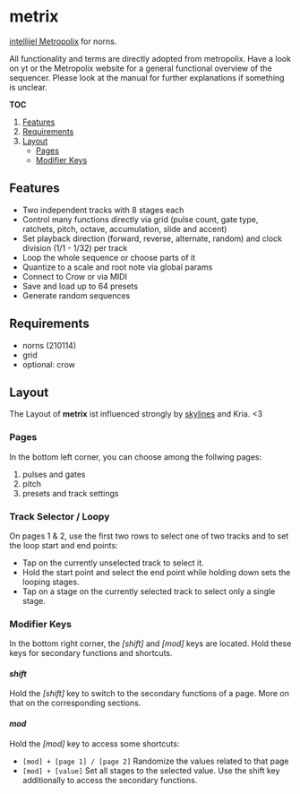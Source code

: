 # metrix

[intellijel Metropolix](https://intellijel.com/shop/eurorack/metropolix/) for norns.

All functionality and terms are directly adopted from metropolix.
Have a look on yt or the Metropolix website for a general functional overview of the sequencer.
Please look at the manual for further explanations if something is unclear.

**TOC**
1. [Features](#features)
2. [Requirements](#requirements)
3. [Layout](#layout)
    - [Pages](#pages)
    - [Modifier Keys](#modifier-keys)

## Features
- Two independent tracks with 8 stages each
- Control many functions directly via grid (pulse count, gate type, ratchets, pitch, octave, accumulation, slide and accent)
- Set playback direction (forward, reverse, alternate, random) and clock division (1/1 - 1/32) per track
- Loop the whole sequence or choose parts of it
- Quantize to a scale and root note via global params
- Connect to Crow or via MIDI
- Save and load up to 64 presets
- Generate random sequences 

## Requirements
- norns (210114)
- grid
- optional: crow

## Layout
The Layout of **metrix** ist influenced strongly by [skylines](https://llllllll.co/t/skylines/38856) and Kria. <3

### Pages
In the bottom left corner, you can choose among the follwing pages:

1. pulses and gates
2. pitch
3. presets and track settings

### Track Selector / Loopy
On pages 1 & 2, use the first two rows to select one of two tracks and to set the loop start and end points:
- Tap on the currently unselected track to select it.
- Hold the start point and select the end point while holding down sets the looping stages.
- Tap on a stage on the currently selected track to select only a single stage.

### Modifier Keys
In the bottom right corner, the _[shift]_ and _[mod]_ keys are located.
Hold these keys for secondary functions and shortcuts.

#### _shift_
Hold the _[shift]_ key to switch to the secondary functions of a page. 
More on that on the corresponding sections.

#### _mod_
Hold the _[mod]_ key to access some shortcuts:

- `[mod] + [page 1] / [page 2]`
Randomize the values related to that page
- `[mod] + [value]`
Set all stages to the selected value. Use the shift key additionally to access the secondary functions.
